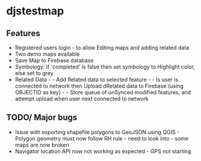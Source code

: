 # djstestmap

## Features ##
 - Registered users login - to allow Editing maps and adding related data
  - Two demo maps available 
  - Save Map to Firebase database
   - Symbology: if 'completed' is false then set symbology to Highlight color, else set to grey
   - Related Data
    - - Add Related data to selected feature
    - - Is user is connected to network then Upload dRelated data to Firebase (using OBJECTID as key)
    - - Store queue of unSynced modified features, and attempt upload when user next connected to network

## TODO/  Major bugs ##

  - Issue with exporting shapefile polygons to GeoJSON using QGIS - Polygon geometry must now follow RH rule - need to look into - some maps are now broken
   - Navigator location API now not working as expected - GPS not starting 


